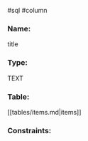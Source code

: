 #sql #column 

### Name:
title
### Type:
TEXT
### Table:
 [[tables/items.md|items]]

### Constraints:
